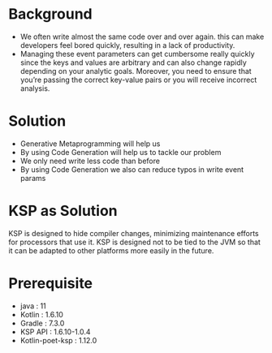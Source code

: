 # Background
- We often write almost the same code over and over again. this can make developers feel bored quickly, resulting in a lack of productivity.
- Managing these event parameters can get cumbersome really quickly since the keys and values are arbitrary and can also change rapidly depending on your analytic goals. Moreover, you need to ensure that you’re passing the correct key-value pairs or you will receive incorrect analysis.

# Solution
-   Generative Metaprogramming will help us
-   By using Code Generation will help us to tackle our problem
-   We only need write less code than before
-   By using Code Generation we also can reduce typos in write event params

# KSP as Solution
KSP is designed to hide compiler changes, minimizing maintenance efforts for processors that use it. KSP is designed not to be tied to the JVM so that it can be adapted to other platforms more easily in the future.
# Prerequisite
- java : 11
- Kotlin  : 1.6.10
- Gradle : 7.3.0
- KSP API : 1.6.10-1.0.4
- Kotlin-poet-ksp : 1.12.0
